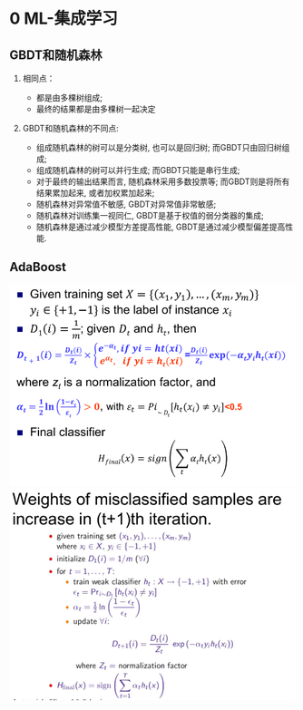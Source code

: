 # 0 ML-集成学习

## GBDT和随机森林

1. 相同点：

   - 都是由多棵树组成; 
   - 最终的结果都是由多棵树一起决定

2. GBDT和随机森林的不同点:

   - 组成随机森林的树可以是分类树, 也可以是回归树; 而GBDT只由回归树组成; 
   - 组成随机森林的树可以并行生成; 而GBDT只能是串行生成; 
   - 对于最终的输出结果而言, 随机森林采用多数投票等; 而GBDT则是将所有结果累加起来, 或者加权累加起来; 
   - 随机森林对异常值不敏感, GBDT对异常值非常敏感; 
   - 随机森林对训练集一视同仁, GBDT是基于权值的弱分类器的集成; 
   - 随机森林是通过减少模型方差提高性能, GBDT是通过减少模型偏差提高性能.

## AdaBoost

<img src="img/2021_05_11_23_09_17.png">
<img src="img/2021_05_11_23_09_41.png">
